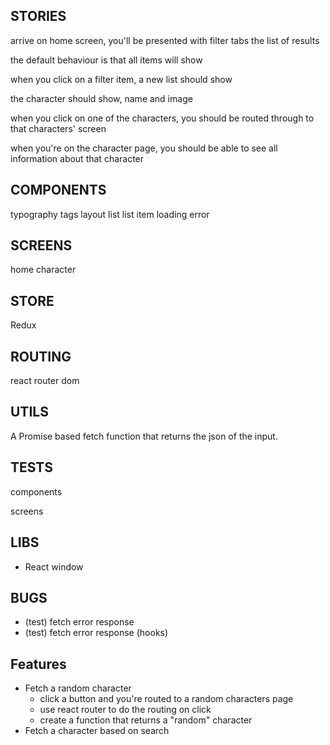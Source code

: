 ## STORIES

arrive on home screen, you'll be presented with
filter tabs
the list of results

the default behaviour is that all items will show

when you click on a filter item, a new list
should show

the character should show, name and image

when you click on one of the characters, you
should be routed through to that characters'
screen

when you're on the character page, you should be
able to see all information about that character

## COMPONENTS

typography
tags
layout
list
list item
loading
error

## SCREENS

home
character

## STORE

Redux

## ROUTING

react router dom

## UTILS

A Promise based fetch function that returns the
json of the input.

## TESTS

components

screens

## LIBS

- React window

## BUGS

- (test) fetch error response
- (test) fetch error response (hooks)

## Features

- Fetch a random character
  - click a button and you're routed to a random characters page
  - use react router to do the routing on click
  - create a function that returns a "random" character
- Fetch a character based on search
